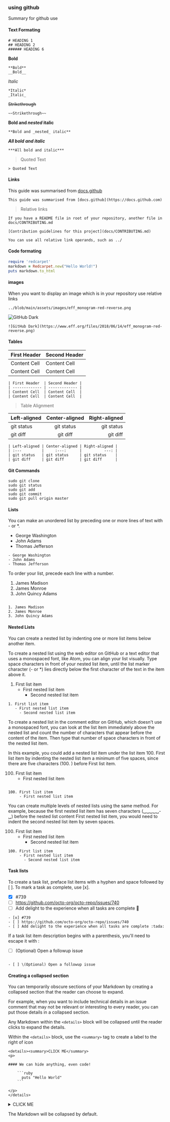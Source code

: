 ### using github
Summary for github use

#### Text Formating
```
# HEADING 1
## HEADING 2
###### HEADING 6
```
**Bold**
```
**Bold**
__Bold__	
```
*Italic*
```
*Italic*
_Italic_	
```
~~Strikethrough~~
```
~~Strikethrough~~
```
**Bold and _nested_ italic**
```
**Bold and _nested_ italic**
```

***All bold and italic***
```
***All bold and italic***
```

> Quoted Text
```
> Quoted Text
```

#### Links
This guide was summarised from [docs.github](https://docs.github.com)
```
This guide was summarised from [docs.github](https://docs.github.com)
```
> Relative links
```
If you have a README file in root of your repository, another file in docs/CONTRIBUTING.md

[Contribution guidelines for this project](docs/CONTRIBUTING.md)

You can use all relative link operands, such as ../

```


#### Code formating

```ruby
require 'redcarpet'
markdown = Redcarpet.new("Hello World!")
puts markdown.to_html
```

#### images
When you want to display an image which is in your repository use relative links
```
../blob/main/assets/images/eff_monogram-red-reverse.png
```
![GitHub Dark](https://www.eff.org/files/2018/06/14/eff_monogram-red-reverse.png)

```
![GitHub Dark](https://www.eff.org/files/2018/06/14/eff_monogram-red-reverse.png)
```

#### Tables
| First Header  | Second Header |
| ------------- | ------------- |
| Content Cell  | Content Cell  |
| Content Cell  | Content Cell  |

```
| First Header  | Second Header |
| ------------- | ------------- |
| Content Cell  | Content Cell  |
| Content Cell  | Content Cell  |
```
> Table Alignment

| Left-aligned | Center-aligned | Right-aligned |
| :---         |     :---:      |          ---: |
| git status   | git status     | git status    |
| git diff     | git diff       | git diff      |
```
| Left-aligned | Center-aligned | Right-aligned |
| :---         |     :---:      |          ---: |
| git status   | git status     | git status    |
| git diff     | git diff       | git diff      |
```


#### Git Commands
```
sudo git clone 
sudo git status
sudo git add
sudo git commit
sudo git pull origin master 
```

#### Lists

You can make an unordered list by preceding one or more lines of text with - or *.

- George Washington
- John Adams
- Thomas Jefferson

```
- George Washington
- John Adams
- Thomas Jefferson
```


To order your list, precede each line with a number.

1. James Madison
2. James Monroe
3. John Quincy Adams

```

1. James Madison
2. James Monroe
3. John Quincy Adams

```

#### Nested Lists

You can create a nested list by indenting one or more list items below another item.

To create a nested list using the web editor on GitHub or a text editor that uses a monospaced font, like Atom, you can align your list visually. Type space characters in front of your nested list item, until the list marker character (- or *) lies directly below the first character of the text in the item above it.

1. First list item
   - First nested list item
     - Second nested list item

```
1. First list item
   - First nested list item
     - Second nested list item
```
     
To create a nested list in the comment editor on GitHub, which doesn't use a monospaced font, you can look at the list item immediately above the nested list and count the number of characters that appear before the content of the item. Then type that number of space characters in front of the nested list item.

In this example, you could add a nested list item under the list item 100. First list item by indenting the nested list item a minimum of five spaces, since there are five characters (100. ) before First list item.

100. First list item
     - First nested list item
```

100. First list item
     - First nested list item

```
You can create multiple levels of nested lists using the same method. For example, because the first nested list item has seven characters (␣␣␣␣␣-␣) before the nested list content First nested list item, you would need to indent the second nested list item by seven spaces.

100. First list item
     - First nested list item
       - Second nested list item
```
100. First list item
     - First nested list item
       - Second nested list item
```
#### Task lists

To create a task list, preface list items with a hyphen and space followed by [ ]. To mark a task as complete, use [x].

- [x] #739
- [ ] https://github.com/octo-org/octo-repo/issues/740
- [ ] Add delight to the experience when all tasks are complete :tada:
```
- [x] #739
- [ ] https://github.com/octo-org/octo-repo/issues/740
- [ ] Add delight to the experience when all tasks are complete :tada:
```

If a task list item description begins with a parenthesis, you'll need to escape it with \:

- [ ] \(Optional) Open a followup issue
```

- [ ] \(Optional) Open a followup issue

```

#### Creating a collapsed section

You can temporarily obscure sections of your Markdown by creating a collapsed section that the reader can choose to expand. 

For example, when you want to include technical details in an issue comment that may not be relevant or interesting to every reader, you can put those details in a collapsed section. 

Any Markdown within the ```<details>``` block will be collapsed until the reader clicks to expand the details. 

Within the ```<details>``` block, use the ```<summary>``` tag to create a label to the right of icon

```
<details><summary>CLICK ME</summary>
<p>

#### We can hide anything, even code!

    ```ruby
      puts "Hello World"
    ```

</p>
</details>
```

<details><summary>CLICK ME</summary>
<p>

#### We can hide anything, even code!

    ```ruby
      puts "Hello World"
    ```

</p>
</details>

The Markdown will be collapsed by default.



